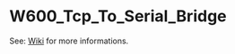 # W600_Tcp_To_Serial_Bridge
See: [Wiki](https://github.com/juergs/W600_Tcp_To_Serial_Bridge/wiki) for more informations.
